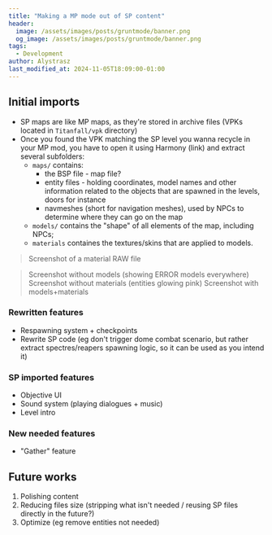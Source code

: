 ```yaml
---
title: "Making a MP mode out of SP content"
header:
  image: /assets/images/posts/gruntmode/banner.png
  og_image: /assets/images/posts/gruntmode/banner.png
tags:
  - Development
author: Alystrasz
last_modified_at: 2024-11-05T18:09:00-01:00
---
```


## Initial imports

* SP maps are like MP maps, as they're stored in archive files (VPKs located in `Titanfall/vpk` directory)
* Once you found the VPK matching the SP level you wanna recycle in your MP mod, you have to open it using Harmony (link) and extract several subfolders:
    * `maps/` contains:
        * the BSP file - map file?
        * entity files - holding coordinates, model names and other information related to the objects that are spawned in the levels, doors for instance
        * navmeshes (short for navigation meshes), used by NPCs to determine where they can go on the map
    * `models/` contains the "shape" of all elements of the map, including NPCs;
    * `materials` containes the textures/skins that are applied to models.

> Screenshot of a material RAW file

> Screenshot without models (showing ERROR models everywhere)
> Screenshot without materials (entities glowing pink)
> Screenshot with models+materials

### Rewritten features

* Respawning system + checkpoints
* Rewrite SP code (eg don't trigger dome combat scenario, but rather extract spectres/reapers spawning logic, so it can be used as you intend it)

### SP imported features

* Objective UI
* Sound system (playing dialogues + music)
* Level intro

### New needed features

* "Gather" feature

## Future works

1. Polishing content
2. Reducing files size (stripping what isn't needed / reusing SP files directly in the future?)
3. Optimize (eg remove entities not needed)